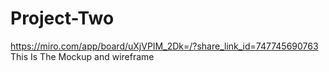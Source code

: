 # Project-Two
https://miro.com/app/board/uXjVPIM_2Dk=/?share_link_id=747745690763
This Is The Mockup and wireframe
